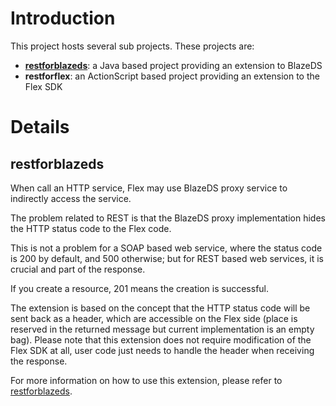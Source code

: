 # Introduction #

This project hosts several sub projects. These projects are:
  * **[restforblazeds](RestForBlazeDS.md)**: a Java based project providing an extension to BlazeDS
  * **restforflex**:    an ActionScript based project providing an extension to the Flex SDK


# Details #

## restforblazeds ##

When call an HTTP service, Flex may use BlazeDS proxy service to indirectly access the service.

The problem related to REST is that the BlazeDS proxy implementation hides the HTTP status code to the Flex code.

This is not a problem for a SOAP based web service, where the status code is 200 by default, and 500 otherwise; but for REST based web services, it is crucial and part of the response.

If you create a resource, 201 means the creation is successful.

The extension is based on the concept that the HTTP status code will be sent back as a header, which are accessible on the Flex side (place is reserved in the returned message but current implementation is an empty bag). Please note that this extension does not require modification of the Flex SDK at all, user code just needs to handle the header when receiving the response.

For more information on how to use this extension, please refer to [restforblazeds](RestForBlazeDS.md).